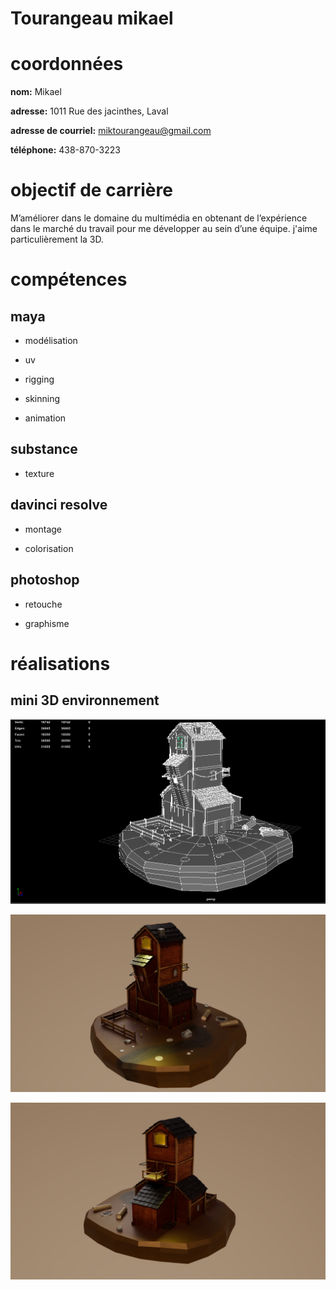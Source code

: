 # Tourangeau mikael

# coordonnées

**nom:** Mikael

**adresse:** 1011 Rue des jacinthes, Laval

**adresse de courriel:** miktourangeau@gmail.com

**téléphone:** 438-870-3223

# objectif de carrière

M’améliorer dans le domaine du multimédia en obtenant de l’expérience dans le marché du travail pour me développer au sein d’une équipe. j'aime particulièrement la 3D.

# compétences
## maya 
- modélisation

- uv

- rigging

- skinning

- animation

## substance

- texture

## davinci resolve

- montage

- colorisation

## photoshop

- retouche

- graphisme


# réalisations

## mini 3D environnement

![alt text](media/img/etape.PNG)

![alt text](media/img/rendu_1.png)

![alt text](media/img/rendu_2.jpg)


